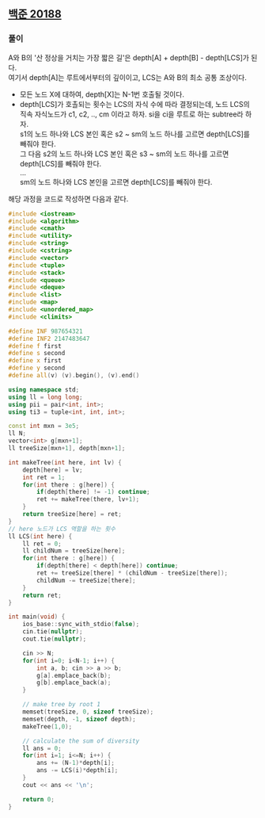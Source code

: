 ## [백준 20188](https://www.acmicpc.net/problem/20188)

### 풀이
A와 B의 '산 정상을 거치는 가장 짧은 길'은 depth[A] + depth[B] - depth[LCS]가 된다.  
여기서 depth[A]는 루트에서부터의 깊이이고, LCS는 A와 B의 최소 공통 조상이다.

- 모든 노드 X에 대하여, depth[X]는 N-1번 호출될 것이다.  
- depth[LCS]가 호촐되는 횟수는 LCS의 자식 수에 따라 결정되는데, 노드 LCS의 직속 자식노드가 c1, c2, .., cm 이라고 하자. 
  si을 ci을 루트로 하는 subtree라 하자.  
  s1의 노드 하나와 LCS 본인 혹은 s2 ~ sm의 노드 하나를 고르면 depth[LCS]를 빼줘야 한다.  
  그 다음 s2의 노드 하나와 LCS 본인 혹은 s3 ~ sm의 노드 하나를 고르면 depth[LCS]를 빼줘야 한다.  
  ...  
  sm의 노드 하나와 LCS 본인을 고르면 depth[LCS]를 빼줘야 한다.  

해당 과정을 코드로 작성하면 다음과 같다.

```c++
#include <iostream>
#include <algorithm>
#include <cmath>
#include <utility>
#include <string>
#include <cstring>
#include <vector>
#include <tuple>
#include <stack>
#include <queue>
#include <deque>
#include <list>
#include <map>
#include <unordered_map>
#include <climits>

#define INF 987654321
#define INF2 2147483647
#define f first
#define s second
#define x first
#define y second
#define all(v) (v).begin(), (v).end()

using namespace std;
using ll = long long;
using pii = pair<int, int>;
using ti3 = tuple<int, int, int>;

const int mxn = 3e5;
ll N;
vector<int> g[mxn+1];
ll treeSize[mxn+1], depth[mxn+1];

int makeTree(int here, int lv) {
    depth[here] = lv;
    int ret = 1;
    for(int there : g[here]) {
        if(depth[there] != -1) continue;
        ret += makeTree(there, lv+1);
    }
    return treeSize[here] = ret;
}
// here 노드가 LCS 역할을 하는 횟수
ll LCS(int here) {
    ll ret = 0;
    ll childNum = treeSize[here];
    for(int there : g[here]) {
        if(depth[there] < depth[here]) continue;
        ret += treeSize[there] * (childNum - treeSize[there]);
        childNum -= treeSize[there];
    }
    return ret;
}

int main(void) {
    ios_base::sync_with_stdio(false);
    cin.tie(nullptr);
    cout.tie(nullptr);

    cin >> N;
    for(int i=0; i<N-1; i++) {
        int a, b; cin >> a >> b;
        g[a].emplace_back(b);
        g[b].emplace_back(a);
    }

    // make tree by root 1
    memset(treeSize, 0, sizeof treeSize);
    memset(depth, -1, sizeof depth);
    makeTree(1,0);

    // calculate the sum of diversity
    ll ans = 0;
    for(int i=1; i<=N; i++) {
        ans += (N-1)*depth[i];
        ans -= LCS(i)*depth[i];
    }
    cout << ans << '\n';

    return 0;
}
```
